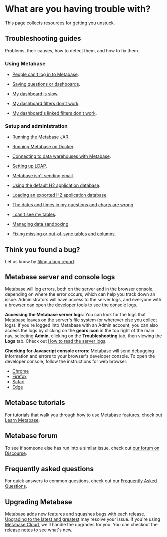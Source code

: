 # What are you having trouble with?

This page collects resources for getting you unstuck.

## Troubleshooting guides

Problems, their causes, how to detect them, and how to fix them.

### Using Metabase

- [People can't log in to Metabase][login].

- [Saving questions or dashboards][proxies].

- [My dashboard is slow][slow-dashboard].

- [My dashboard filters don't work][filters].

- [My dashboard's linked filters don't work][linked-filters].

### Setup and administration

- [Running the Metabase JAR][running].

- [Running Metabase on Docker][docker].

- [Connecting to data warehouses with Metabase][datawarehouse].

- [Setting up LDAP][ldap].

- [Metabase isn't sending email][not-sending-email].

- [Using the default H2 application database][appdb].

- [Loading an exported H2 application database][loadh2].

- [The dates and times in my questions and charts are wrong][incorrect-times].

- [I can't see my tables][cant-see-tables].

- [Managing data sandboxing][sandbox].

- [Fixing missing or out-of-sync tables and columns][sync-fingerprint-scan].

## Think you found a bug?

Let us know by [filing a bug report][bugs].

## Metabase server and console logs

Metabase will log errors, both on the server and in the browser console, depending on where the error occurs, which can help you track down an issue. Administrators will have access to the server logs, and everyone with a browser can open the developer tools to see the console logs.

**Accessing the Metabase server logs**: You can look for the logs that Metabase leaves on the server's file system (or wherever else you collect logs). If you're logged into Metabase with an Admin account, you can also access the logs by clicking on the **gears icon** in the top right of the main nav, selecting **Admin**, clicking on the **Troubleshooting** tab, then viewing the **Logs** tab. Check out [How to read the server logs][server-logs].

**Checking for Javascript console errors:** Metabase will send debugging information and errors to your browser's developer console. To open the developer console, follow the instructions for web browser:

- [Chrome][chrome]
- [Firefox][firefox]
- [Safari][safari]
- [Edge][edge]

## Metabase tutorials 

For tutorials that walk you through how to use Metabase features, check out [Learn Metabase][learn].

## Metabase forum

To see if someone else has run into a similar issue, check out [our forum on Discourse][forum].

## Frequently asked questions

For quick answers to common questions, check out our [Frequently Asked Questions][faq].

## Upgrading Metabase

Metabase adds new features and squashes bugs with each release. [Upgrading to the latest and greatest][upgrade] may resolve your issue. If you're using [Metabase Cloud][cloud], we'll handle the upgrades for you. You can checkout the [release notes][releases] to see what's new.

[appdb]: ./application-database.html
[bugs]: ./bugs.html
[cant-see-tables]: ./cant-see-tables.html
[chrome]: https://developers.google.com/web/tools/chrome-devtools/open#console
[cloud]: https://www.metabase.com/start/ 
[datawarehouse]: ./datawarehouse.html
[docker]: ./docker.html
[edge]: https://docs.microsoft.com/en-us/microsoft-edge/devtools-guide-chromium
[faq]: /faq
[filters]: ./filters.html
[firefox]: https://developer.mozilla.org/en-US/docs/Tools/Web_Console/Opening_the_Web_Console
[forum]: https://discourse.metabase.com/
[incorrect-times]: ./times-appear-incorrect.html
[ldap]: ./ldap.html
[learn]: https://www.metabase.com/learn
[linked-filters]: ./linked-filters.html
[login]: ./cant-log-in.html
[loadh2]: ./loading-from-h2.html
[not-sending-email]: ./cant-send-email.html
[proxies]: ./proxies.html
[releases]: https://github.com/metabase/metabase/releases
[running]: ./running.html
[safari]: https://support.apple.com/guide/safari-developer/develop-menu-dev39df999c1/mac
[server-logs]: ./server-logs.html
[sandbox]: ./sandboxing.html
[slow-dashboard]: ./my-dashboard-is-slow.html
[sync-fingerprint-scan]: ./sync-fingerprint-scan.html
[upgrade]: ../operations-guide/upgrading-metabase.html
